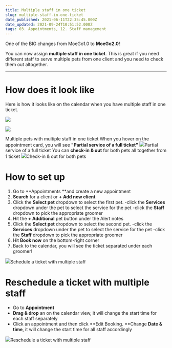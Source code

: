 ```yaml
---
title: Multiple staff in one ticket
slug: multiple-staff-in-one-ticket
date_published: 2021-06-11T22:35:45.000Z
date_updated: 2021-09-24T10:51:52.000Z
tags: 03. Appointments, 12. Staff management
---
```


One of the BIG changes from MoeGo1.0 to **MoeGo2.0**!

You can now assign **multiple staff in one ticket**. This is great if you need different staff to serve multiple pets from one client and you need to check them out altogether.

---

# How does it look like

Here is how it looks like on the calendar when you have multiple staff in one ticket.

![](__GHOST_URL__/content/images/2021/09/2-pets-1.png)

![](__GHOST_URL__/content/images/2021/09/Screenshot-17.48.49.png)

Multiple pets with multiple staff in one ticket
When you hover on the appointment card, you will see **"Partial service of a full ticket"**
![](__GHOST_URL__/content/images/2021/09/Screenshot-17.50.28.png)Partial service of a full ticket
You can **check-in & out** for both pets all together from 1 ticket
![](__GHOST_URL__/content/images/2021/09/Screenshot-17.51.23.png)Check-in & out for both pets
# How to set up

1. Go to **Appointments **and create a new appointment
2. **Search** for a client or **+ Add new client**
3. Click the **Select pet** dropdown to select the first pet.
-click the **Services** dropdown under the pet to select the service for the pet
-click the **Staff** dropdown to pick the appropriate groomer
4. Hit the **+ Additional** pet button under the Alert notes
5. Click the **Select pet** dropdown to select the second pet.
-click the **Services** dropdown under the pet to select the service for the pet
-click the **Staff** dropdown to pick the appropriate groomer
6. Hit **Book now** on the bottom-right corner
7. Back to the calendar, you will see the ticket separated under each groomer!

![](__GHOST_URL__/content/images/2021/09/schedule-a-ticket-with-multiple-staff.gif)Schedule a ticket with multiple staff
# Reschedule a ticket with multiple staff

- Go to **Appointment**
- **Drag & drop** an on the calendar view, it will change the start time for each staff separately
- Click an appointment and then click **Edit Booking. **Change **Date & time**, it will change the start time for all staff accordingly

![](__GHOST_URL__/content/images/2021/09/Reschedule-a-ticket-with-multiple-staff.gif)Reschedule a ticket with multiple staff
